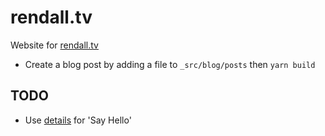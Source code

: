 # rendall.tv

Website for [rendall.tv](https://rendall.tv)

- Create a blog post by adding a file to `_src/blog/posts` then `yarn build`

## TODO

- Use [details](https://github.github.io/details-dialog-element/index.html) for 'Say Hello'
